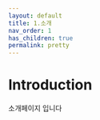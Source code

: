 ```yaml
---
layout: default
title: 1.소개
nav_order: 1
has_children: true
permalink: pretty
---
```


# Introduction

소개페이지 입니다